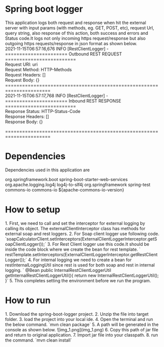 <h1>Spring boot logger</h1>
<p>This application logs both request and response when hit the external server 
with input params (with methods, eg. GET, POST, etc), request Url, query string,
also response of this action, both success and errors and Status code.It logs not only 
incoming https request/response but also outgoing https requests/response in json format as shown below.<br>
2021-11-15T06:57:16,676 INFO [RestClientLogger] -<br>
====================== Outbound REST REQUEST =========================<br>
Request URI: uri<br>
Request Method: HTTP-Methods<br>
Request Headers: []<br>
Request Body: {}<br>
======================================================================<br>
2021-11-15T06:57:17,768 INFO [RestClientLogger] -<br>
====================== Inbound REST RESPONSE =========================<br>
Response Status: HTTP-Status-Code<br>
Response Headers: []<br>
Response Body: {}<br>

======================================================================<br>
</p>



<h1>Dependencies</h1>
<p>Dependencies used in this application are</p>
<dependency>
       <groupId>org.springframework.boot</groupId>
       <artifactId>spring-boot-starter-web-services</artifactId>
       <exclusions>
       <exclusion>
       <groupId>org.apache.logging.log4j</groupId>
       <artifactId>log4j-to-slf4j</artifactId>
       </exclusion>
       </exclusions>
</dependency>
<dependency>
            <groupId>org.springframework</groupId>
            <artifactId>spring-test</artifactId>
</dependency>

<dependency>
            <groupId>commons-io</groupId>
            <artifactId>commons-io</artifactId>
            <version>${apache-commons-io-version}</version>
</dependency>



<h1>How to setup</h1>
1. First, we need to call and set the interceptor for external logging by calling its object.
The externalClientInterceptor class has methods for external soap and rest loggers. 
2. For Soap client logger use following code.
`soapCalculatorClient.setInterceptors(ExternalClientLoggerInterceptor.getSoapClientLogger());`
3. For Rest Client logger use this code.It should be inside the code block where we create the bean for rest template.
 ` restTemplate.setInterceptors(ExternalClientLoggerInterceptor.getRestClientLogger());`
4. For internal logging we need to create a bean for restInternalLoggingUtil since rest is used for both soap and rest in
internal logging.
  ` @Bean
   public InternalRestClientLoggerUtil getInternalRestClientLoggerUtil(){
   return new InternalRestClientLoggerUtil();
   }`
5. This completes setting the environment before we run the program.




<h1>How to run</h1>
1. Download the spring-boot-logger project.
2. Unzip the file into target folder.
3. load the project into your local ide.
4. Open the terminal and run the below command.
   `mvn clean package`
5. A path will be generated in the console as shown below.
   ![img_1.png](img_1.png)
6. Copy this path of jar file and return to original application.
7. Import jar file into your classpath.
8. run the command.
`mvn clean install`






